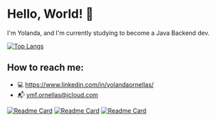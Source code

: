 # Hello, World! 👋
I'm Yolanda, and I'm currently studying to become a Java Backend dev.

[![Top Langs](https://github-readme-stats.vercel.app/api/top-langs/?username=yornellas&layout=compact)](https://github.com/anuraghazra/github-readme-stats)

## How to reach me:
- 💻  https://www.linkedin.com/in/yolandaornellas/
- 📬  ymf.ornellas@icloud.com

[![Readme Card](https://github-readme-stats.vercel.app/api/pin/?username=anuraghazra&repo=github-readme-stats)](https://github.com/yornellas/demo-dao-jdbc)
[![Readme Card](https://github-readme-stats.vercel.app/api/pin/?username=anuraghazra&repo=github-readme-stats)](https://github.com/yornellas/shop-order-java-composition)
[![Readme Card](https://github-readme-stats.vercel.app/api/pin/?username=anuraghazra&repo=github-readme-stats)](https://github.com/yornellas/cities-api)


<!---
yornellas/yornellas is a ✨ special ✨ repository because its `README.md` (this file) appears on your GitHub profile.
You can click the Preview link to take a look at your changes.
--->
